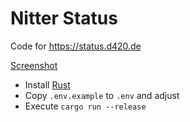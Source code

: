 # Nitter Status

Code for https://status.d420.de

[Screenshot](screenshot.png)

- Install [Rust](https://www.rust-lang.org/)
- Copy `.env.example` to `.env` and adjust
- Execute `cargo run --release`
